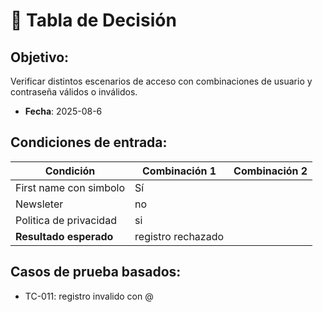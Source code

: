 # 🧠 Tabla de Decisión 

## Objetivo:
Verificar distintos escenarios de acceso con combinaciones de usuario y contraseña válidos o inválidos.

- **Fecha**: 2025-08-6
## Condiciones de entrada:

| Condición                 | Combinación 1      | Combinación 2      |
|---------------------------|--------------------|--------------------|
| First name con simbolo    | Sí                 |                  |
| Newsleter                 | no                 |                  |
| Politica de privacidad    | si                 |                    |
| **Resultado esperado**    | registro rechazado     |  |


## Casos de prueba basados:
- TC-011: registro invalido con @
